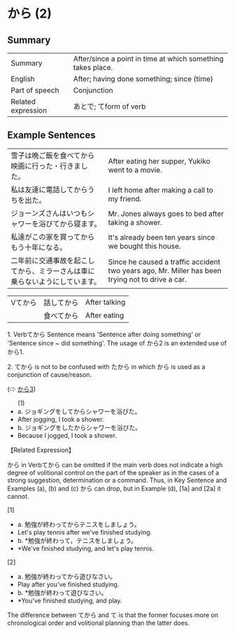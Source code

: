 # から (2)

## Summary

<table><tr>   <td>Summary</td>   <td>After/since a point in time at which something takes place.</td></tr><tr>   <td>English</td>   <td>After; having done something; since (time)</td></tr><tr>   <td>Part of speech</td>   <td>Conjunction</td></tr><tr>   <td>Related expression</td>   <td>あとで; てform of verb</td></tr></table>

## Example Sentences

<table><tr>   <td>雪子は晩ご飯を食べてから映画に行った・行きました。</td>   <td>After eating her supper, Yukiko went to a movie.</td></tr><tr>   <td>私は友達に電話してからうちを出た。</td>   <td>I left home after making a call to my friend.</td></tr><tr>   <td>ジョーンズさんはいつもシャワーを浴びてから寝ます。</td>   <td>Mr. Jones always goes to bed after taking a shower.</td></tr><tr>   <td>私達がこの家を買ってからもう十年になる。</td>   <td>It's already been ten years since we bought this house.</td></tr><tr>   <td>二年前に交通事故を起こしてから、ミラーさんは車に乗らないようにしています。</td>   <td>Since he caused a traffic accident two years ago, Mr. Miller has been trying not to drive a car.</td></tr></table>

<table class="table"> <tbody><tr class="tr head"> <td class="td"><span class="bold"><span>Vてから</span></span></td> <td class="td"><span>話して<span class="concept">から</span></span> </td> <td class="td"><span>After    talking</span></td> </tr> <tr class="tr"> <td class="td"><span>&nbsp;</span></td> <td class="td"><span>食べて<span class="concept">から</span></span> </td> <td class="td"><span>After    eating</span></td> </tr></tbody></table>

<p>1. Verbて<span class="cloze">から</span> Sentence means 'Sentence after doing something' or 'Sentence since ~ did something'. The usage of <span class="cloze">から</span>2 is an extended use of から1.</p>  <p>2. て<span class="cloze">から</span> is not to be confused with た<span class="cloze">から</span> in which から</span> is used as a conjunction of cause/reason.</p>   <p>(⇨ <a href="#㊦ から (3)">から3</a>)</p>  <ul>(1) <li>a. ジョギングをして<span class="cloze">から</span>シャワーを浴びた。</li> <li>After jogging, I took a shower.</li> <div class="divide"></div> <li>b. ジョギングをした<span class="cloze">から</span>シャワーを浴びた。</li> <li>Because I jogged, I took a shower.</li> </ul>  <p>【Related Expression】</p>  <p><span class="cloze">から</span> in Verbて<span class="cloze">から</span> can be omitted if the main verb does not indicate a high degree of volitional control on the part of the speaker as in the cases of a strong suggestion, determination or a command. Thus, in Key Sentence and Examples (a), (b) and (c) <span class="cloze">から</span> can drop, but in Example (d), [1a] and [2a] it cannot.</p>  <p>[1]</p>  <ul> <li>a. 勉強が終わって<span class="cloze">から</span>テニスをしましょう。</li> <li>Let's play tennis after we've finished studying.</li> <div class="divide"></div> <li>b. *勉強が終わって，テニスをしましょう。</li> <li>*We've finished studying, and let's play tennis.</li> </ul>  <p>[2]</p>  <ul> <li>a. 勉強が終わって<span class="cloze">から</span>遊びなさい。</li> <li>Play after you've finished studying.</li> <div class="divide"></div> <li>b. *勉強が終わって遊びなさい。</li> <li>*You've finished studying, and play.</li> </ul>  <p>The difference between て<span class="cloze">から</span> and て is that the former focuses more on chronological order and volitional planning than the latter does.</p>  </span>

